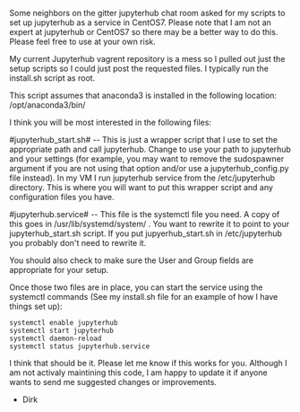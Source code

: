 Some neighbors on the gitter jupyterhub chat room asked for my scripts to set up jupyterhub as a service in CentOS7. Please note that I am not an expert at jupyterhub or CentOS7 so there may be a better way to do this. Please feel free to use at your own risk.   

My current Jupyterhub vagrent repository is a mess so I pulled out just the setup scripts so I could just post the requested files. I typically run the install.sh script as root.

This script assumes that anaconda3 is installed in the following location:
/opt/anaconda3/bin/

I think you will be most interested in the following files:

#jupyterhub_start.sh# -- This is just a wrapper script that I use to set the appropriate path and call jupyterhub. Change to use your path to jupyterhub and your settings (for example, you may want to remove the sudospawner argument if you are not using that option and/or use a jupyterhub_config.py file instead). In my VM I run jupyterhub service from the /etc/jupyterhub directory. This is where you will want to put this wrapper script and any configuration files you have.  

#jupyterhub.service# -- This file is the systemctl file you need. A copy of this goes in  /usr/lib/systemd/system/ .  You want to rewrite it to point to your jupyterhub_start.sh script. If you put jupyerhub_start.sh in /etc/jupyterhub you probably don't need to rewrite it.

You should also check to make sure the User and Group fields are appropriate for your setup.

Once those two files are in place, you can start the service using the systemctl commands (See my install.sh file for an example of how I have things set up):

```
systemctl enable jupyterhub
systemctl start jupyterhub
systemctl daemon-reload
systemctl status jupyterhub.service
```

I think that should be it. Please let me know if this works for you.  Although I am not activaly maintining this code, I am happy to update it if anyone wants to send me suggested changes or improvements.  

- Dirk

